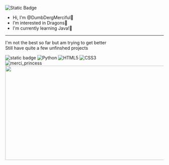 ![Static Badge](https://img.shields.io/badge/MercifulDragon%20-8A2BE2)
-  Hi, I’m @DumbDergMerciful💜
-  I’m interested in Dragons💜
-  I'm currently learning Java!💜
<hr>
I'm not the best so far but am trying to get better
<br>
Still have quite a few unfinshed projects

![static badge](https://img.shields.io/badge/java-%23ED8B00.svg?style=for-the-badge&logo=openjdk&logoColor=white) ![Python](https://img.shields.io/badge/python-3670A0?style=for-the-badge&logo=python&logoColor=ffdd54) ![HTML5](https://img.shields.io/badge/html5-%23E34F26.svg?style=for-the-badge&logo=html5&logoColor=white) ![CSS3](https://img.shields.io/badge/css3-%231572B6.svg?style=for-the-badge&logo=css3&logoColor=white)
<br>
![merci_princess](https://github.com/DumbDergMerciful/DumbDergMerciful/assets/94778270/0a7c8a6f-7c8f-4630-9e6a-25f4abd3596a)
<img src="https://github.com/DumbDergMerciful/DumbDergMerciful/assets/94778270/0a7c8a6f-7c8f-4630-9e6a-25f4abd3596a"  width="600" height="300">
